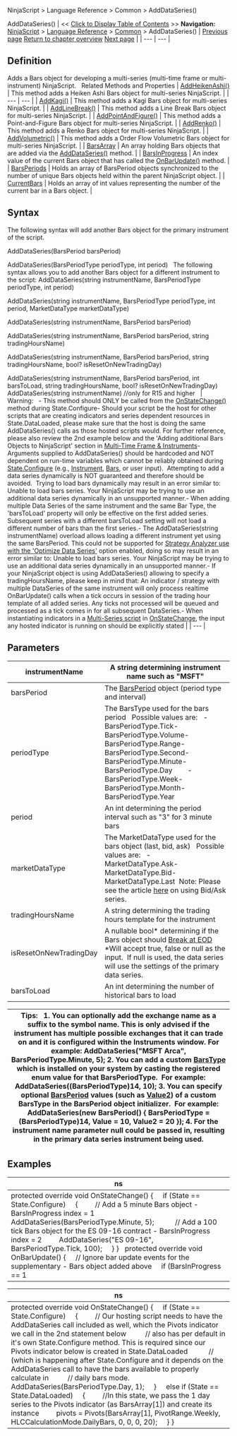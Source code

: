 ﻿
NinjaScript > Language Reference > Common > AddDataSeries()

AddDataSeries()
| << [Click to Display Table of Contents](adddataseries.md) >> **Navigation:**     [NinjaScript](ninjascript-1.md) > [Language Reference](language_reference_wip-1.md) > [Common](common-1.md) > AddDataSeries() | [Previous page](common-1.md) [Return to chapter overview](common-1.md) [Next page](addheikenashi-1.md) |
| --- | --- |
## Definition
Adds a Bars object for developing a multi-series (multi-time frame or multi-instrument) NinjaScript. 
 
Related Methods and Properties
| [AddHeikenAshi()](addheikenashi-1.md) | This method adds a Heiken Ashi Bars object for multi-series NinjaScript. |
| --- | --- |
| [AddKagi()](addkagi-1.md) | This method adds a Kagi Bars object for multi-series NinjaScript. |
| [AddLineBreak()](addlinebreak-1.md) | This method adds a Line Break Bars object for multi-series NinjaScript. |
| [AddPointAndFigure()](addpointandfigure-1.md) | This method adds a Point-and-Figure Bars object for multi-series NinjaScript. |
| [AddRenko()](addrenko-1.md) | This method adds a Renko Bars object for multi-series NinjaScript. |
| [AddVolumetric()](addvolumetric-1.md) | This method adds a Order Flow Volumetric Bars object for multi-series NinjaScript. |
| [BarsArray](barsarray-1.md) | An array holding Bars objects that are added via the [AddDataSeries()](adddataseries-1.md) method. |
| [BarsInProgress](barsinprogress-1.md) | An index value of the current Bars object that has called the [OnBarUpdate()](onbarupdate-1.md) method. |
| [BarsPeriods](barsperiods-1.md) | Holds an array of BarsPeriod objects synchronized to the number of unique Bars objects held within the parent NinjaScript object. |
| [CurrentBars](currentbars-1.md) | Holds an array of int values representing the number of the current bar in a Bars object. |

## Syntax
The following syntax will add another Bars object for the primary instrument of the script.  

AddDataSeries(BarsPeriod barsPeriod)  

AddDataSeries(BarsPeriodType periodType, int period)
 
The following syntax allows you to add another Bars object for a different instrument to the script:
AddDataSeries(string instrumentName, BarsPeriodType periodType, int period)  

AddDataSeries(string instrumentName, BarsPeriodType periodType, int period, MarketDataType marketDataType)  

AddDataSeries(string instrumentName, BarsPeriod barsPeriod)  

AddDataSeries(string instrumentName, BarsPeriod barsPeriod, string tradingHoursName)  

AddDataSeries(string instrumentName, BarsPeriod barsPeriod, string tradingHoursName, bool? isResetOnNewTradingDay)  

AddDataSeries(string instrumentName, BarsPeriod barsPeriod, int barsToLoad, string tradingHoursName, bool? isResetOnNewTradingDay)
AddDataSeries(string instrumentName) //only for R15 and higher
 
| Warning:   - This method should ONLY be called from the [OnStateChange()](onstatechange-1.md) method during State.Configure- Should your script be the host for other scripts that are creating indicators and series dependent resources in State.DataLoaded, please make sure that the host is doing the same AddDataSeries() calls as those hosted scripts would. For further reference, please also review the 2nd example below and the 'Adding additional Bars Objects to NinjaScript' section in [Multi-Time Frame & Instruments](multi-time_frame__instruments-1.md)- Arguments supplied to AddDataSeries() should be hardcoded and NOT dependent on run-time variables which cannot be reliably obtained during [State.Configure](state-1.md) (e.g., [Instrument](instrument-1.md), [Bars](bars-1.md), or user input).  Attempting to add a data series dynamically is NOT guaranteed and therefore should be avoided.  Trying to load bars dynamically may result in an error similar to: Unable to load bars series. Your NinjaScript may be trying to use an additional data series dynamically in an unsupported manner.- When adding multiple Data Series of the same instrument and the same Bar Type, the 'barsToLoad' property will only be effective on the first added series. Subsequent series with a different barsToLoad setting will not load a different number of bars than the first series.- The AddDataSeries(string instrumentName) overload allows loading a different instrument yet using the same BarsPeriod. This could not be supported for [Strategy Analyzer use with the 'Optimize Data Series'](optimize_a_strategy-1.md) option enabled, doing so may result in an error similar to: Unable to load bars series. Your NinjaScript may be trying to use an additional data series dynamically in an unsupported manner.- If your NinjaScript object is using AddDataSeries() allowing to specify a tradingHoursName, please keep in mind that: An indicator / strategy with multiple DataSeries of the same instrument will only process realtime OnBarUpdate() calls when a tick occurs in session of the trading hour template of all added series. Any ticks not processed will be queued and processed as a tick comes in for all subsequent DataSeries.- When instantiating indicators in a [Multi-Series script](multi-time_frame__instruments-1.md) in [OnStateChange](onstatechange-1.md), the input any hosted indicator is running on should be explicitly stated |
| --- |

## Parameters
| instrumentName | A string determining instrument name such as "MSFT" |
| --- | --- |
| barsPeriod | The [BarsPeriod](barsperiod-1.md) object (period type and interval) |
| periodType | The BarsType used for the bars period   Possible values are:   - BarsPeriodType.Tick- BarsPeriodType.Volume- BarsPeriodType.Range- BarsPeriodType.Second- BarsPeriodType.Minute- BarsPeriodType.Day        - BarsPeriodType.Week- BarsPeriodType.Month- BarsPeriodType.Year |
| period | An int determining the period interval such as "3" for 3 minute bars |
| marketDataType | The MarketDataType used for the bars object (last, bid, ask)   Possible values are:   - MarketDataType.Ask- MarketDataType.Bid- MarketDataType.Last  Note: Please see the article [here](using_historical_bid_ask_serie-1.md) on using Bid/Ask series. |
| tradingHoursName | A string determining the trading hours template for the instrument |
| isResetOnNewTradingDay | A nullable bool* determining if the Bars object should [Break at EOD](break_at_eod-1.md)   *Will accept true, false or null as the input.  If null is used, the data series will use the settings of the primary data series. |
| barsToLoad | An int determining the number of historical bars to load |

| Tips:   1. You can optionally add the exchange name as a suffix to the symbol name. This is only advised if the instrument has multiple possible exchanges that it can trade on and it is configured within the Instruments window. For example: AddDataSeries("MSFT Arca", BarsPeriodType.Minute, 5); 2. You can add a custom [BarsType](bars_type-1.md) which is installed on your system by casting the registered enum value for that BarsPeriodType.  For example: AddDataSeries((BarsPeriodType)14, 10);  3. You can specify optional [BarsPeriod](barsperiod-1.md) values (such as [Value2](optimization_fitness_value-1.md)) of a custom BarsType in the BarsPeriod object initializer.  For example: AddDataSeries(new BarsPeriod() { BarsPeriodType = (BarsPeriodType)14, Value = 10, Value2 = 20 }); 4. For the instrument name parameter null could be passed in, resulting in the primary data series instrument being used. |
| --- |

## Examples
| ns |
| --- |
| protected override void OnStateChange() {      if (State == State.Configure)      {          // Add a 5 minute Bars object - BarsInProgress index = 1           AddDataSeries(BarsPeriodType.Minute, 5);            // Add a 100 tick Bars object for the ES 09-16 contract - BarsInProgress index = 2           AddDataSeries("ES 09-16", BarsPeriodType.Tick, 100);       } }    protected override void OnBarUpdate()  {       // Ignore bar update events for the supplementary - Bars object added above       if (BarsInProgress == 1 || BarsInProgress == 2)          return;         // Go long if we have three up bars on all bars objects       if (Close[0] > Open[0] && Closes[1][0] > Opens[1][0] && Closes[2][0] > Opens[2][0])           EnterLong(); } |

| ns |
| --- |
| protected override void OnStateChange() {      if (State == State.Configure)      {          // Our hosting script needs to have the AddDataSeries call included as well, which the Pivots indicator we call in the 2nd statement below            // also has per default in it's own State.Configure method. This is required since our Pivots indicator below is created in State.DataLoaded           // (which is happening after State.Configure and it depends on the AddDataSeries call to have the bars available to properly calculate in            // daily bars mode.          AddDataSeries(BarsPeriodType.Day, 1);      }      else if (State == State.DataLoaded)      {          //In this state, we pass the 1 day series to the Pivots indicator (as BarsArray[1]) and create its instance           pivots = Pivots(BarsArray[1], PivotRange.Weekly, HLCCalculationMode.DailyBars, 0, 0, 0, 20);      } } |
